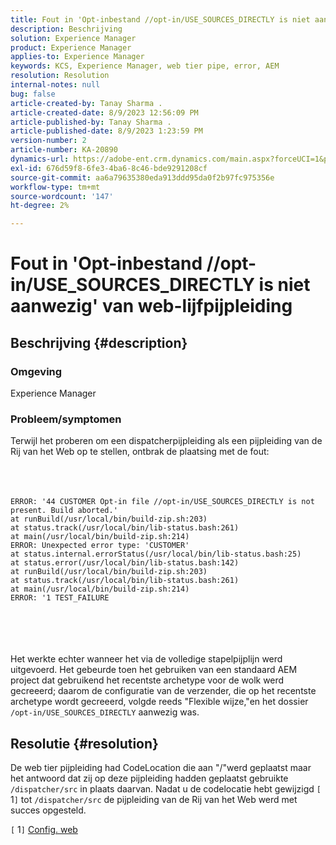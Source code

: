 ```yaml
---
title: Fout in 'Opt-inbestand //opt-in/USE_SOURCES_DIRECTLY is niet aanwezig' van web-lijfpijpleiding
description: Beschrijving
solution: Experience Manager
product: Experience Manager
applies-to: Experience Manager
keywords: KCS, Experience Manager, web tier pipe, error, AEM
resolution: Resolution
internal-notes: null
bug: false
article-created-by: Tanay Sharma .
article-created-date: 8/9/2023 12:56:09 PM
article-published-by: Tanay Sharma .
article-published-date: 8/9/2023 1:23:59 PM
version-number: 2
article-number: KA-20890
dynamics-url: https://adobe-ent.crm.dynamics.com/main.aspx?forceUCI=1&pagetype=entityrecord&etn=knowledgearticle&id=21e60317-b436-ee11-bdf4-6045bd006268
exl-id: 676d59f8-6fe3-4ba6-8c46-bde9291208cf
source-git-commit: aa6a79635380eda913ddd95da0f2b97fc975356e
workflow-type: tm+mt
source-wordcount: '147'
ht-degree: 2%

---
```


# Fout in &#39;Opt-inbestand //opt-in/USE_SOURCES_DIRECTLY is niet aanwezig&#39; van web-lijfpijpleiding

## Beschrijving {#description}


### Omgeving

Experience Manager



### Probleem/symptomen

Terwijl het proberen om een dispatcherpijpleiding als een pijpleiding van de Rij van het Web op te stellen, ontbrak de plaatsing met de fout:
<br><br> <br><br>

```
ERROR: '44 CUSTOMER Opt-in file //opt-in/USE_SOURCES_DIRECTLY is not present. Build aborted.'
at runBuild(/usr/local/bin/build-zip.sh:203)
at status.track(/usr/local/bin/lib-status.bash:261)
at main(/usr/local/bin/build-zip.sh:214)
ERROR: Unexpected error type: 'CUSTOMER'
at status.internal.errorStatus(/usr/local/bin/lib-status.bash:25)
at status.error(/usr/local/bin/lib-status.bash:142)
at runBuild(/usr/local/bin/build-zip.sh:203)
at status.track(/usr/local/bin/lib-status.bash:261)
at main(/usr/local/bin/build-zip.sh:214)
ERROR: '1 TEST_FAILURE
```

<br><br> <br><br>
Het werkte echter wanneer het via de volledige stapelpijplijn werd uitgevoerd.
Het gebeurde toen het gebruiken van een standaard AEM project dat gebruikend het recentste archetype voor de wolk werd gecreeerd; daarom de configuratie van de verzender, die op het recentste archetype wordt gecreeerd, volgde reeds &quot;Flexible wijze,&quot;en het dossier `/opt-in/USE_SOURCES_DIRECTLY` aanwezig was.


## Resolutie {#resolution}


De web tier pijpleiding had CodeLocation die aan &quot;/&quot;werd geplaatst maar het antwoord dat zij op deze pijpleiding hadden geplaatst gebruikte `/dispatcher/src` in plaats daarvan.
Nadat u de codelocatie hebt gewijzigd `[` 1`]`  tot `/dispatcher/src` de pijpleiding van de Rij van het Web werd met succes opgesteld.

`[` 1`]`  [Config. web](https://experienceleague.adobe.com/docs/experience-manager-cloud-service/content/implementing/using-cloud-manager/cicd-pipelines/configuring-production-pipelines.html#web-tier-config)
